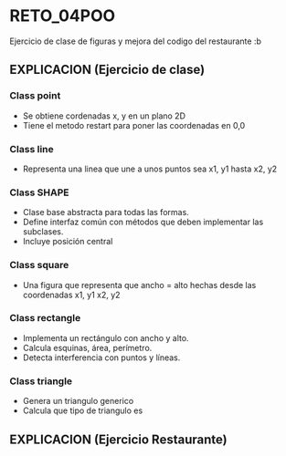 # RETO_04POO
Ejercicio de clase de figuras y mejora del codigo del restaurante :b

## EXPLICACION (Ejercicio de clase)
### Class point
- Se obtiene cordenadas x, y en un plano 2D
- Tiene el metodo restart para poner las coordenadas en 0,0

### Class line
- Representa una linea que une a unos puntos sea x1, y1 hasta x2, y2

### Class SHAPE
- Clase base abstracta para todas las formas.
- Define interfaz común con métodos que deben implementar las subclases.
- Incluye posición central

### Class square
- Una figura que representa que ancho = alto hechas desde las coordenadas x1, y1 x2, y2

### Class rectangle
- Implementa un rectángulo con ancho y alto.
- Calcula esquinas, área, perímetro.
- Detecta interferencia con puntos y líneas.

### Class triangle
- Genera un triangulo generico
- Calcula que tipo de triangulo es

## EXPLICACION (Ejercicio Restaurante)


